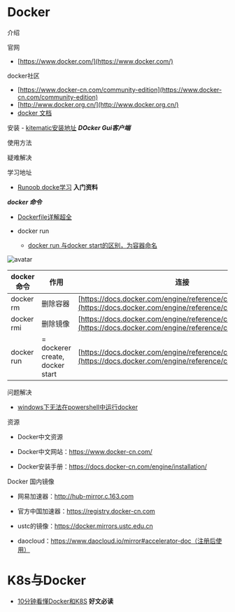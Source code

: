 # Docker

介绍

官网
   - [https://www.docker.com/](https://www.docker.com/) 

docker社区
   - [https://www.docker-cn.com/community-edition](https://www.docker-cn.com/community-edition) 
   - [http://www.docker.org.cn/](http://www.docker.org.cn/)
   - [docker 文档](https://docs.docker.com/)

安装
    - [kitematic安装地址](https://github.com/docker/kitematic) ***DOcker Gui客户端***

使用方法


疑难解决

学习地址
   - [Runoob docke学习](<http://www.runoob.com/docker/docker-tutorial.html> ) **入门资料**




***docker 命令***

- [Dockerfile详解超全](https://blog.csdn.net/atlansi/article/details/87892016)

- docker run
   - [docker run 与docker start的区别，为容器命名](https://juejin.im/post/5a990840518825557a2e67bb)

![avatar](https://github.com/sanwancoder/it_study_lib/blob/master/images/dockerrun.png?raw=true)



|docker 命令|作用|连接|
|------|-------|-------|
|docker rm|删除容器|[https://docs.docker.com/engine/reference/commandline/rm/](https://docs.docker.com/engine/reference/commandline/rm/)|
|docker rmi|删除镜像|[https://docs.docker.com/engine/reference/commandline/rmi/](https://docs.docker.com/engine/reference/commandline/rmi/)|
|docker run|= dockerer create, docker start|[https://docs.docker.com/engine/reference/commandline/run/](https://docs.docker.com/engine/reference/commandline/run/)|



问题解决

- [windows下无法在powershell中运行docker ](<https://zhidao.baidu.com/question/2120616223445311987.html>)







资源

- Docker中文资源

- Docker中文网站：https://www.docker-cn.com/

- Docker安装手册：https://docs.docker-cn.com/engine/installation/


Docker 国内镜像

- 网易加速器：http://hub-mirror.c.163.com

- 官方中国加速器：https://registry.docker-cn.com

- ustc的镜像：https://docker.mirrors.ustc.edu.cn

- daocloud：https://www.daocloud.io/mirror#accelerator-doc（注册后使用）






# K8s与Docker

- [10分钟看懂Docker和K8S](https://zhuanlan.zhihu.com/p/53260098) **好文必读**



